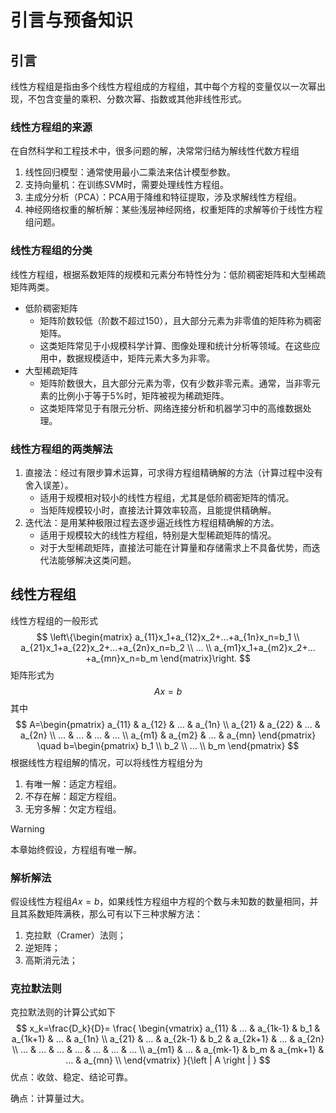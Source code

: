 # 引言与预备知识

## 引言

线性方程组是指由多个线性方程组成的方程组，其中每个方程的变量仅以一次幂出现，不包含变量的乘积、分数次幂、指数或其他非线性形式。

### 线性方程组的来源

在⾃然科学和⼯程技术中，很多问题的解，决常常归结为解线性代数⽅程组

1. 线性回归模型：通常使用最小二乘法来估计模型参数。
2. 支持向量机：在训练SVM时，需要处理线性方程组。
3. 主成分分析（PCA）：PCA用于降维和特征提取，涉及求解线性方程组。
4. 神经网络权重的解析解：某些浅层神经网络，权重矩阵的求解等价于线性方程组问题。

### 线性方程组的分类

线性方程组，根据系数矩阵的规模和元素分布特性分为：低阶稠密矩阵和大型稀疏矩阵两类。

* 低阶稠密矩阵
  * 矩阵阶数较低（阶数不超过150），且大部分元素为非零值的矩阵称为稠密矩阵。
  * 这类矩阵常见于小规模科学计算、图像处理和统计分析等领域。在这些应用中，数据规模适中，矩阵元素大多为非零。
* ⼤型稀疏矩阵
  * 矩阵阶数很大，且大部分元素为零，仅有少数非零元素。通常，当非零元素的比例小于等于5%时，矩阵被视为稀疏矩阵。 
  * 这类矩阵常见于有限元分析、网络连接分析和机器学习中的高维数据处理。

### 线性方程组的两类解法

1. 直接法：经过有限步算术运算，可求得方程组精确解的方法（计算过程中没有舍入误差）。
   * 适用于规模相对较小的线性方程组，尤其是低阶稠密矩阵的情况。
   * 当矩阵规模较小时，直接法计算效率较高，且能提供精确解。
2. 迭代法：是用某种极限过程去逐步逼近线性方程组精确解的方法。
   * 适用于规模较大的线性方程组，特别是大型稀疏矩阵的情况。
   * 对于大型稀疏矩阵，直接法可能在计算量和存储需求上不具备优势，而迭代法能够解决这类问题。

## 线性方程组

线性方程组的一般形式
$$
\left\{\begin{matrix}
a_{11}x_1+a_{12}x_2+…+a_{1n}x_n=b_1 \\
a_{21}x_1+a_{22}x_2+…+a_{2n}x_n=b_2 \\
… \\
a_{m1}x_1+a_{m2}x_2+…+a_{mn}x_n=b_m
\end{matrix}\right.
$$
矩阵形式为
$$
Ax=b
$$
其中
$$
A=\begin{pmatrix}
a_{11} & a_{12} & … & a_{1n} \\
a_{21} & a_{22} & … & a_{2n} \\
…  & … & … & … \\
a_{m1} & a_{m2} & … & a_{mn}
\end{pmatrix} \quad 
b=\begin{pmatrix}
b_1 \\
b_2 \\
… \\
b_m
\end{pmatrix}
$$
根据线性方程组解的情况，可以将线性方程组分为

1. 有唯一解：适定方程组。
2. 不存在解：超定方程组。
3. 无穷多解：欠定方程组。

> [!warning]
>
> 本章始终假设，方程组有唯一解。

### 解析解法

假设线性方程组$Ax=b$，如果线性方程组中方程的个数与未知数的数量相同，并且其系数矩阵满秩，那么可有以下三种求解方法：

1. 克拉默（Cramer）法则；
2. 逆矩阵；
3. 高斯消元法；

### 克拉默法则

克拉默法则的计算公式如下
$$
x_k=\frac{D_k}{D}=
\frac{
\begin{vmatrix}
a_{11} & … & a_{1k-1} & b_1 & a_{1k+1} & … & a_{1n} \\
a_{21} & … & a_{2k-1} & b_2 & a_{2k+1} & … & a_{2n} \\
… & … & … & … & … & … & … \\
a_{m1} & … & a_{mk-1} & b_m & a_{mk+1} & … & a_{mn} \\
\end{vmatrix}
}{\left | A \right | }  
$$
优点：收敛、稳定、结论可靠。

确点：计算量过大。
